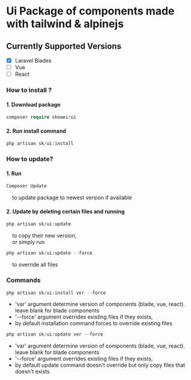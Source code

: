 # Ui Package of components made with tailwind & alpinejs
## Currently Supported Versions
- [x] Laravel Blades
- [ ] Vue
- [ ] React

### How to install ?
#### 1. Download package 
```php
composer require skowei/ui
```
#### 2. Run install command
```php
php artisan sk/ui:install
```

### How to update?
#### 1. Run
```php
Composer Update
```
&nbsp;&nbsp;&nbsp; to update package to newest version if available

#### 2. Update by deleting certain files and running
```php
php artisan sk/ui:update
```
&nbsp;&nbsp;&nbsp; to copy their new version, </br>
&nbsp;&nbsp;&nbsp; or simply run
```php
php artisan sk/ui:update --force
```
&nbsp;&nbsp;&nbsp; to override all files

### Commands
```php
php artisan sk/ui:install ver --force
```
- 'var' argument determine version of components (blade, vue, react). leave blank for blade components
- '--force' argument overrides existing files if they exists, 
- by default installation command forces to override existing files
  
```php
php artisan sk/ui:update ver --force
```
  - 'var' argument determine version of components (blade, vue, react). leave blank for blade components
  - '--force' argument overrides existing files if they exists, 
  - by default update command doesn't override but only copy files that doesn't exists
  
